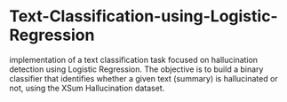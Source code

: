 # Text-Classification-using-Logistic-Regression
implementation of a text classification task focused on hallucination detection using Logistic Regression. The objective is to build a binary classifier that identifies whether a given text (summary) is hallucinated or not, using the XSum Hallucination dataset.
